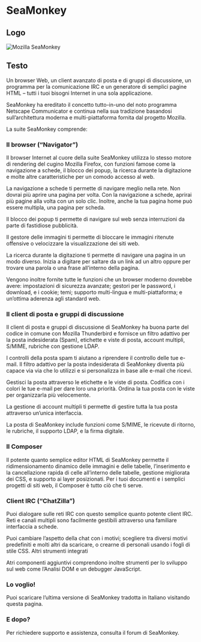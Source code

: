 
# SeaMonkey

## Logo

![Mozilla SeaMonkey](https://www.mozillaitalia.org/home/wp-content/uploads/2009/01/seamonkey-logo-medium.png)

## Testo

Un browser Web, un client avanzato di posta e di gruppi di discussione, un programma per la comunicazione IRC e un generatore di semplici pagine HTML – tutti i tuoi bisogni Internet in una sola applicazione.

SeaMonkey ha ereditato il concetto tutto-in-uno del noto programma Netscape Communicator e continua nella sua tradizione basandosi sull’architettura moderna e multi-piattaforma fornita dal progetto Mozilla.

La suite SeaMonkey comprende:

### Il browser (“Navigator”)

Il browser Internet al cuore della suite SeaMonkey utilizza lo stesso motore di rendering del cugino Mozilla Firefox, con funzioni famose come la navigazione a schede, il blocco dei popup, la ricerca durante la digitazione e molte altre caratteristiche per un comodo accesso al web.

La navigazione a schede ti permette di navigare meglio nella rete. Non dovrai più aprire una pagina per volta. Con la navigazione a schede, aprirai più pagine alla volta con un solo clic. Inoltre, anche la tua pagina home può essere multipla, una pagina per scheda.

Il blocco dei popup ti permette di navigare sul web senza interruzioni da parte di fastidiose pubblicità.

Il gestore delle immagini ti permette di bloccare le immagini ritenute offensive o velocizzare la visualizzazione dei siti web.

La ricerca durante la digitazione ti permette di navigare una pagina in un modo diverso. Inizia a digitare per saltare da un link ad un altro oppure per trovare una parola o una frase all’interno della pagina.

Vengono inoltre fornite tutte le funzioni che un browser moderno dovrebbe avere: impostazioni di sicurezza avanzate; gestori per le password, i download, e i cookie; temi; supporto multi-lingua e multi-piattaforma; e un’ottima aderenza agli standard web.

### Il client di posta e gruppi di discussione

Il client di posta e gruppi di discussione di SeaMonkey ha buona parte del codice in comune con Mozilla Thunderbird e fornisce un filtro adattivo per la posta indesiderata (Spam), etichette e viste di posta, account multipli, S/MIME, rubriche con gestione LDAP.

I controlli della posta spam ti aiutano a riprendere il controllo delle tue e-mail. Il filtro adattivo per la posta indesiderata di SeaMonkey diventa più capace via via che lo utilizzi e si personalizza in base alle e-mail che ricevi.

Gestisci la posta attraverso le etichette e le viste di posta. Codifica con i colori le tue e-mail per dare loro una priorità. Ordina la tua posta con le viste per organizzarla più velocemente.

La gestione di account multipli ti permette di gestire tutta la tua posta attraverso un’unica interfaccia.

La posta di SeaMonkey include funzioni come S/MIME, le ricevute di ritorno, le rubriche, il supporto LDAP, e la firma digitale.

### Il Composer

Il potente quanto semplice editor HTML di SeaMonkey permette il ridimensionamento dinamico delle immagini e delle tabelle, l’inserimento e la cancellazione rapida di celle all’interno delle tabelle, gestione migliorata dei CSS, e supporto ai layer posizionati. Per i tuoi documenti e i semplici progetti di siti web, il Composer è tutto ciò che ti serve.

### Client IRC (“ChatZilla”)

Puoi dialogare sulle reti IRC con questo semplice quanto potente client IRC. Reti e canali multipli sono facilmente gestibili attraverso una familiare interfaccia a schede.

Puoi cambiare l’aspetto della chat con i motivi; scegliere tra diversi motivi predefiniti e molti altri da scaricare, o crearne di personali usando i fogli di stile CSS.
Altri strumenti integrati

Atri componenti aggiuntivi comprendono inoltre strumenti per lo sviluppo sul web come l’Analisi DOM e un debugger JavaScript.

### Lo voglio!

Puoi scaricare l’ultima versione di SeaMonkey tradotta in Italiano visitando questa pagina.

### E dopo?

Per richiedere supporto e assistenza, consulta il forum di SeaMonkey.
